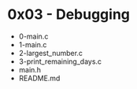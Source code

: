 # 0x03 - Debugging
* 0-main.c
* 1-main.c
* 2-largest_number.c
* 3-print_remaining_days.c
* main.h
* README.md
